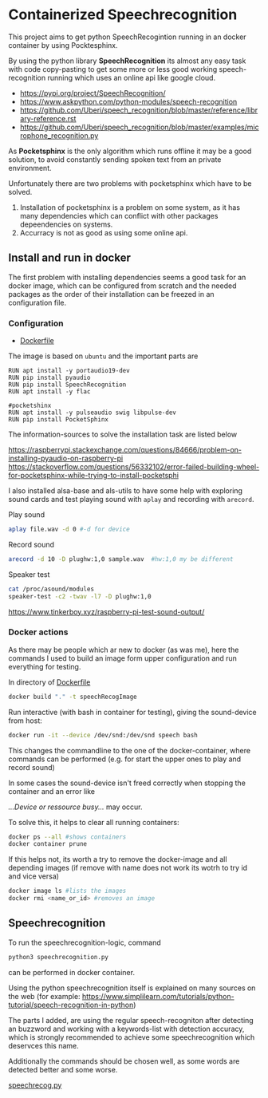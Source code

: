 # Containerized Speechrecognition

This project aims to get python SpeechRecogintion running in an docker container by using Pocktesphinx. 

By using the python library **SpeechRecognition** its almost any easy task with code copy-pasting to get some more or less good working speech-recognition running which uses an online api like google cloud.

- <https://pypi.org/project/SpeechRecognition/>
- <https://www.askpython.com/python-modules/speech-recognition>
- <https://github.com/Uberi/speech_recognition/blob/master/reference/library-reference.rst>
- <https://github.com/Uberi/speech_recognition/blob/master/examples/microphone_recognition.py>

As **Pocketsphinx** is the only algorithm which runs offline it may be a good solution, to avoid constantly sending spoken text from an private environment. 

Unfortunately there are two problems with pocketsphinx which have to be solved.

1. Installation of pocketsphinx is a problem on some system, as it has many dependencies which can conflict with other packages depeendencies on systems.
2. Accurracy is not as good as using some online api.

## Install and run in docker

The first problem with installing dependencies seems a good task for an docker image, which can be configured from scratch and the needed packages as the order of their installation can be freezed in an configuration file. 

### Configuration

- [Dockerfile](Dockerfile)

The image is based on `ubuntu` and the important parts are

```docker
RUN apt install -y portaudio19-dev 
RUN pip install pyaudio
RUN pip install SpeechRecognition
RUN apt install -y flac

#pocketshinx
RUN apt install -y pulseaudio swig libpulse-dev
RUN pip install PocketSphinx
```
The information-sources to solve the installation task are listed below

<https://raspberrypi.stackexchange.com/questions/84666/problem-on-installing-pyaudio-on-raspberry-pi>
<https://stackoverflow.com/questions/56332102/error-failed-building-wheel-for-pocketsphinx-while-trying-to-install-pocketsphi>

I also installed alsa-base and als-utils to have some help with exploring sound cards and test playing sound with `aplay` and recording with `arecord`.

Play sound

```sh
aplay file.wav -d 0 #-d for device
```

Record sound
```sh
arecord -d 10 -D plughw:1,0 sample.wav  #hw:1,0 my be different
```

Speaker test

```sh
cat /proc/asound/modules
speaker-test -c2 -twav -l7 -D plughw:1,0
```

<https://www.tinkerboy.xyz/raspberry-pi-test-sound-output/>


### Docker actions

As there may be people which ar new to docker (as was me), here the commands I used to build an image form upper configuration and run everything for testing.

In directory of [Dockerfile](Dockerfile)

```bash
docker build "." -t speechRecogImage
```

Run interactive (with bash in container for testing), giving the sound-device from host:

```bash
docker run -it --device /dev/snd:/dev/snd speech bash
```

This changes the commandline to the one of the docker-container, where commands can be performed (e.g. for start the upper ones to play and record sound)

In some cases the sound-device isn't freed correctly when stopping the container and an error like 

*...Device or ressource busy...* may occur.

To solve this, it helps to clear all running containers:

```bash
docker ps --all #shows containers
docker container prune
```

If this helps not, its worth a try to remove the docker-image and all depending images (if remove with name does not work its wotrh to try id and vice versa)

```bash
docker image ls #lists the images
docker rmi <name_or_id> #removes an image
```



## Speechrecognition

To run the speechrecognition-logic, command

```bash
python3 speechrecognition.py
```

can be performed in docker container.

Using the python speechrecognition itself is explained on many sources on the web (for example: <https://www.simplilearn.com/tutorials/python-tutorial/speech-recognition-in-python>)

The parts I added, are using the regular speech-recogniton after detecting an buzzword and working with a keywords-list with detection accuracy, which is strongly recommended to achieve some speechrecognition which deservces this name.

Additionally the commands should be chosen well, as some words are detected better and some worse.

[speechrecog.py](speechrecog.py)